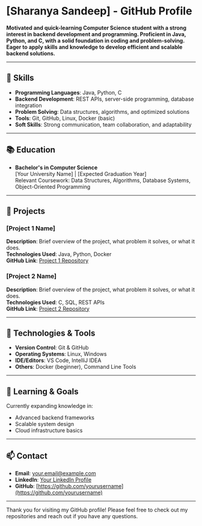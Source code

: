 # [Sharanya Sandeep] - GitHub Profile

**Motivated and quick-learning Computer Science student with a strong interest in backend development and programming. Proficient in Java, Python, and C, with a solid foundation in coding and problem-solving. Eager to apply skills and knowledge to develop efficient and scalable backend solutions.**

---

## 💼 Skills

- **Programming Languages**: Java, Python, C
- **Backend Development**: REST APIs, server-side programming, database integration
- **Problem Solving**: Data structures, algorithms, and optimized solutions
- **Tools**: Git, GitHub, Linux, Docker (basic)
- **Soft Skills**: Strong communication, team collaboration, and adaptability

---

## 📚 Education

- **Bachelor's in Computer Science**  
  [Your University Name] | [Expected Graduation Year]  
  Relevant Coursework: Data Structures, Algorithms, Database Systems, Object-Oriented Programming

---

## 📂 Projects

### [Project 1 Name]
**Description**: Brief overview of the project, what problem it solves, or what it does.  
**Technologies Used**: Java, Python, Docker  
**GitHub Link**: [Project 1 Repository](https://github.com/yourusername/project1)

### [Project 2 Name]
**Description**: Brief overview of the project, what problem it solves, or what it does.  
**Technologies Used**: C, SQL, REST APIs  
**GitHub Link**: [Project 2 Repository](https://github.com/yourusername/project2)

---

## 🔧 Technologies & Tools

- **Version Control**: Git & GitHub
- **Operating Systems**: Linux, Windows
- **IDE/Editors**: VS Code, IntelliJ IDEA
- **Others**: Docker (beginner), Command Line Tools

---

## 🌱 Learning & Goals

Currently expanding knowledge in:
- Advanced backend frameworks
- Scalable system design
- Cloud infrastructure basics

---

## 📫 Contact

- **Email**: [your.email@example.com](mailto:your.email@example.com)
- **LinkedIn**: [Your LinkedIn Profile](https://www.linkedin.com/in/yourusername)
- **GitHub**: [https://github.com/yourusername](https://github.com/yourusername)

---

Thank you for visiting my GitHub profile! Please feel free to check out my repositories and reach out if you have any questions.
